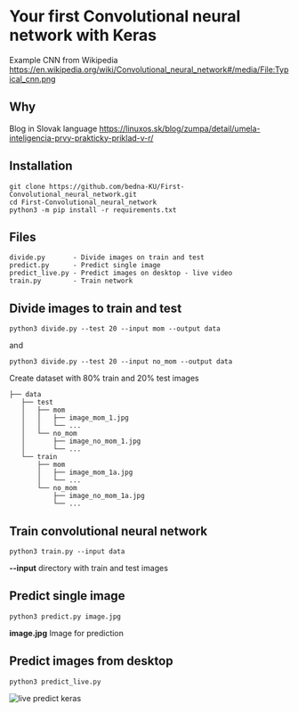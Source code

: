 # Your first Convolutional neural network with Keras
Example CNN from Wikipedia https://en.wikipedia.org/wiki/Convolutional_neural_network#/media/File:Typical_cnn.png
## Why
Blog in Slovak language https://linuxos.sk/blog/zumpa/detail/umela-inteligencia-prvy-prakticky-priklad-v-r/

## Installation
    git clone https://github.com/bedna-KU/First-Convolutional_neural_network.git
    cd First-Convolutional_neural_network
    python3 -m pip install -r requirements.txt

## Files
    divide.py       - Divide images on train and test
    predict.py      - Predict single image
    predict_live.py - Predict images on desktop - live video
    train.py        - Train network

## Divide images to train and test
`python3 divide.py --test 20 --input mom --output data`

and

`python3 divide.py --test 20 --input no_mom --output data`

Create dataset with 80% train and 20% test images

    ├── data
       ├── test
       │   ├── mom
       │   │   ├── image_mom_1.jpg
       │   │   └── ...
       │   └── no_mom
       │       ├── image_no_mom_1.jpg
       │       └── ...
       └── train
           ├── mom
           │   ├── image_mom_1a.jpg
           │   └── ...
           └── no_mom
               ├── image_no_mom_1a.jpg
               └── ...

## Train convolutional neural network

`python3 train.py --input data`

**--input** directory with train and test images

## Predict single image
`python3 predict.py image.jpg`

**image.jpg** Image for prediction

## Predict images from desktop
`python3 predict_live.py`

![live predict keras](https://github.com/bedna-KU/First-Convolutional_neural_network/raw/master/live_predict_keras.gif)
